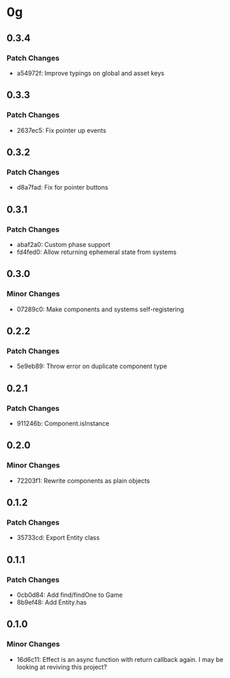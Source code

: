 # 0g

## 0.3.4

### Patch Changes

- a54972f: Improve typings on global and asset keys

## 0.3.3

### Patch Changes

- 2637ec5: Fix pointer up events

## 0.3.2

### Patch Changes

- d8a7fad: Fix for pointer buttons

## 0.3.1

### Patch Changes

- abaf2a0: Custom phase support
- fd4fed0: Allow returning ephemeral state from systems

## 0.3.0

### Minor Changes

- 07289c0: Make components and systems self-registering

## 0.2.2

### Patch Changes

- 5e9eb89: Throw error on duplicate component type

## 0.2.1

### Patch Changes

- 911246b: Component.isInstance

## 0.2.0

### Minor Changes

- 72203f1: Rewrite components as plain objects

## 0.1.2

### Patch Changes

- 35733cd: Export Entity class

## 0.1.1

### Patch Changes

- 0cb0d84: Add find/findOne to Game
- 8b9ef48: Add Entity.has

## 0.1.0

### Minor Changes

- 16d6c11: Effect is an async function with return callback again. I may be looking at reviving this project?
